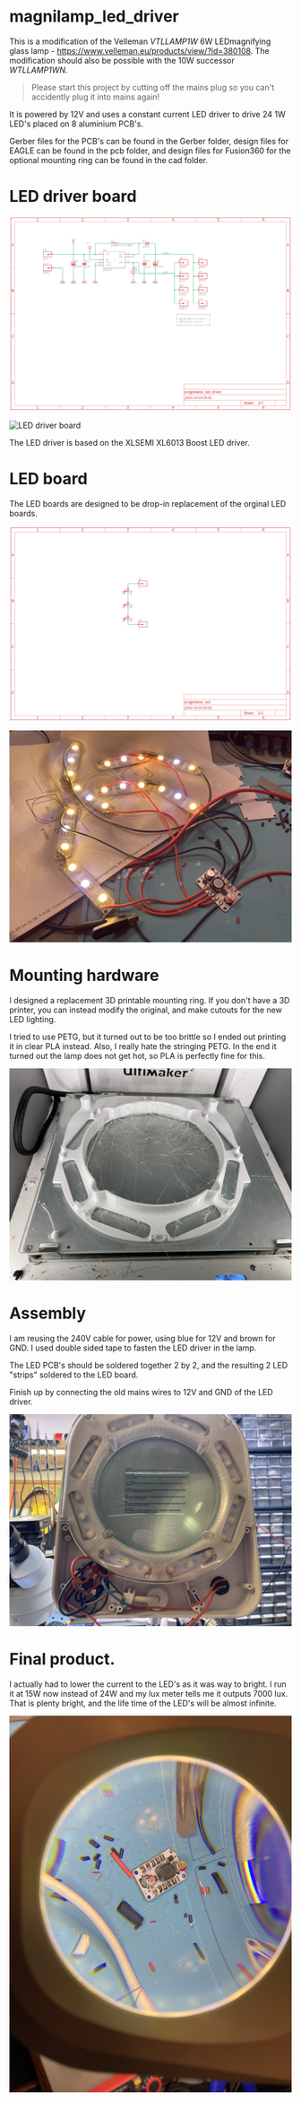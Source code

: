 # magnilamp_led_driver

This is a modification of the Velleman _VTLLAMP1W_ 6W LEDmagnifying glass lamp - https://www.velleman.eu/products/view/?id=380108. 
The modification should also be possible with the 10W successor _WTLLAMP1WN_. 

> Please start this project by cutting off the mains plug so you can't accidently plug it into mains again!

It is powered by 12V and uses a constant current LED driver to drive 24 1W LED's placed on 8 aluminium PCB's.

Gerber files for the PCB's can be found in the Gerber folder, design files for EAGLE can be found in the pcb folder, and design files for Fusion360 for the optional mounting ring can be found in the cad folder.

# LED driver board

![LED driver board schematic](images/schematic1.png)

![LED driver board](images/IMG_1993.jpeg)

The LED driver is based on the XLSEMI XL6013 Boost LED driver. 

# LED board

The LED boards are designed to be drop-in replacement of the orginal LED boards.

![LED board schematic](images/schematic2.png)

![LED board](images/IMG_2001.jpeg)

# Mounting hardware

I designed a replacement 3D printable mounting ring. If you don't have a 3D printer, you can instead modify the original, and make cutouts for the new LED lighting. 

I tried to use PETG, but it turned out to be too brittle so I ended out printing it in clear PLA instead. Also, I really hate the stringing PETG. In the end it turned out the lamp does not get hot, so PLA is perfectly fine for this.

![LED driver board](images/IMG_1998.jpeg)

# Assembly

I am reusing the 240V cable for power, using blue for 12V and brown for GND. I used double sided tape to fasten the LED driver in the lamp. 

The LED PCB's should be soldered together 2 by 2, and the resulting 2 LED "strips" soldered to the LED board.

Finish up by connecting the old mains wires to 12V and GND of the LED driver. 

![LED driver board](images/IMG_2006.jpeg)

# Final product.

I actually had to lower the current to the LED's as it was way to bright. I run it at 15W now instead of 24W and my lux meter tells me it outputs 7000 lux. That is plenty bright, and the life time of the LED's will be almost infinite.

![LED driver board](images/IMG_2008.jpeg)
